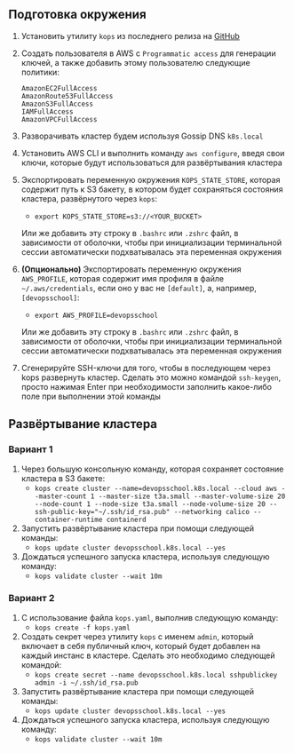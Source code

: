 ## Подготовка окружения
1. Установить утилиту `kops` из последнего релиза на [GitHub](https://github.com/kubernetes/kops/)
2. Создать пользователя в AWS с `Programmatic access` для генерации ключей, а также добавить этому пользователю следующие политики:
    ```
    AmazonEC2FullAccess
    AmazonRoute53FullAccess
    AmazonS3FullAccess
    IAMFullAccess
    AmazonVPCFullAccess
    ```
3. Разворачивать кластер будем используя Gossip DNS `k8s.local`
4. Установить AWS CLI и выполнить команду `aws configure`, введя свои ключи, которые будут использоваться для развёртывания кластера
5. Экспортировать переменную окружения `KOPS_STATE_STORE`, которая содержит путь к S3 бакету, в котором будет сохраняться состояния кластера, развёрнутого через `kops`:
    - `export KOPS_STATE_STORE=s3://<YOUR_BUCKET>`

    Или же добавить эту строку в `.bashrc` или `.zshrc` файл, в зависимости от оболочки, чтобы при инициализации терминальной сессии автоматически подхватывалась эта переменная окружения
6. **(Опционально)** Экспортировать переменную окружения `AWS_PROFILE`, которая содержит имя профиля в файле `~/.aws/credentials`, если оно у вас не `[default]`, а, например, `[devopsschool]`:
    - `export AWS_PROFILE=devopsschool`

    Или же добавить эту строку в `.bashrc` или `.zshrc` файл, в зависимости от оболочки, чтобы при инициализации терминальной сессии автоматически подхватывалась эта переменная окружения
7. Сгенерируйте SSH-ключи для того, чтобы в последующем через kops развернуть кластер. Сделать это можно командой `ssh-keygen`, просто нажимая Enter при необходимости заполнить какое-либо поле при выполнении этой команды


## Развёртывание кластера
### Вариант 1
1. Через большую консольную команду, которая сохраняет состояние кластера в S3 бакете:
    - `kops create cluster --name=devopsschool.k8s.local --cloud aws --master-count 1 --master-size t3a.small --master-volume-size 20 --node-count 1 --node-size t3a.small --node-volume-size 20 --ssh-public-key="~/.ssh/id_rsa.pub" --networking calico --container-runtime containerd`
2. Запустить развёртывание кластера при помощи следующей команды:
    - `kops update cluster devopsschool.k8s.local --yes`
3. Дождаться успешного запуска кластера, используя следующую команду:
    - `kops validate cluster --wait 10m`
### Вариант 2
1. С использование файла `kops.yaml`, выполнив следующую команду:
    - `kops create -f kops.yaml`
2. Создать секрет через утилиту `kops` с именем `admin`, который включает в себя публичный ключ, который будет добавлен на каждый инстанс в кластере. Сделать это необходимо следующей командой:
    - `kops create secret --name devopsschool.k8s.local sshpublickey admin -i ~/.ssh/id_rsa.pub`
3. Запустить развёртывание кластера при помощи следующей команды:
    - `kops update cluster devopsschool.k8s.local --yes`
4. Дождаться успешного запуска кластера, используя следующую команду:
    - `kops validate cluster --wait 10m`
